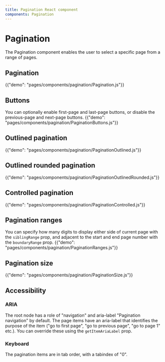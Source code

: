 ```yaml
---
title: Pagination React component
components: Pagination
---
```


# Pagination

<p class="description">The Pagination component enables the user to select a specific page from a range of pages.</p>

## Pagination

{{"demo": "pages/components/pagination/Pagination.js"}}

## Buttons

You can optionally enable first-page and last-page buttons, or disable the previous-page and next-page buttons.
{{"demo": "pages/components/pagination/PaginationButtons.js"}}

## Outlined pagination

{{"demo": "pages/components/pagination/PaginationOutlined.js"}}

## Outlined rounded pagination

{{"demo": "pages/components/pagination/PaginationOutlinedRounded.js"}}

## Controlled pagination

{{"demo": "pages/components/pagination/PaginationControlled.js"}}

## Pagination ranges

You can specify how many digits to display either side of current page with the `siblingRange` prop, and adjacent to the start and end page number with the `boundaryRange` prop.
{{"demo": "pages/components/pagination/PaginationRanges.js"}}

## Pagination size

{{"demo": "pages/components/pagination/PaginationSize.js"}}

## Accessibility

### ARIA

The root node has a role of "navigation" and aria-label "Pagination navigation" by default. The page items have an aria-label that identifies the purpose of the item ("go to first page", "go to previous page", "go to page 1" etc.). You can override these using the `getItemAriaLabel` prop.

### Keyboard

The pagination items are in tab order, with a tabindex of "0".
